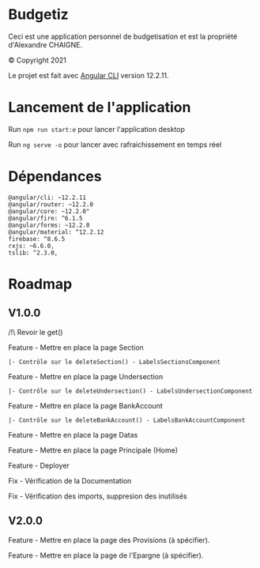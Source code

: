 # Budgetiz

Ceci est une application personnel de budgetisation et est la propriété d'Alexandre CHAIGNE.

© Copyright 2021

Le projet est fait avec [Angular CLI](https://github.com/angular/angular-cli) version 12.2.11.

# Lancement de l'application

Run `npm run start:e` pour lancer l'application desktop

Run `ng serve -o` pour lancer avec rafraichissement en temps réel

# Dépendances
    @angular/cli: ~12.2.11
    @angular/router: ~12.2.0
    @angular/core: ~12.2.0"
    @angular/fire: ^6.1.5
    @angular/forms: ~12.2.0
    @angular/material: ^12.2.12
    firebase: ^8.6.5
    rxjs: ~6.6.0,
    tslib: ^2.3.0,

# Roadmap

## V1.0.0
/!\ Revoir le get() 

Feature - Mettre en place la page Section

    |- Contrôle sur le deleteSection() - LabelsSectionsComponent
    
Feature - Mettre en place la page Undersection

    |- Contrôle sur le deleteUndersection() - LabelsUndersectionComponent
    
Feature - Mettre en place la page BankAccount

    |- Contrôle sur le deleteBankAccount() - LabelsBankAccountComponent
    
Feature - Mettre en place la page Datas

Feature - Mettre en place la page Principale (Home)

Feature - Deployer

Fix - Vérification de la Documentation

Fix - Vérification des imports, suppresion des inutilisés


## V2.0.0
Feature - Mettre en place la page des Provisions (à spécifier).

Feature - Mettre en place la page de l'Epargne (à spécifier).

